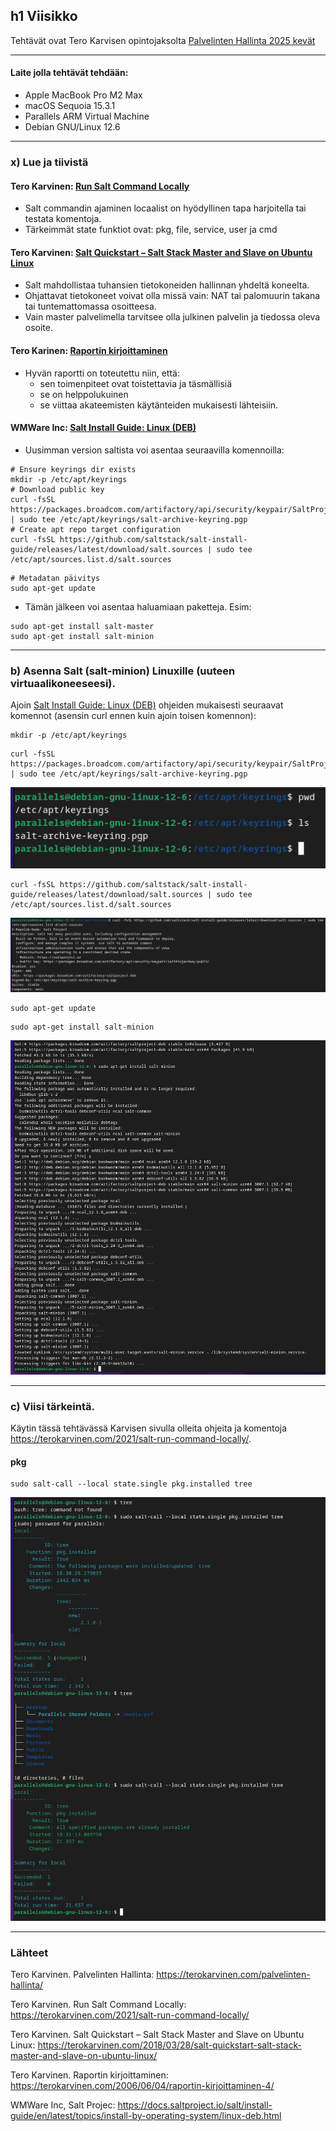 ## h1 Viisikko

Tehtävät ovat Tero Karvisen opintojaksolta [Palvelinten Hallinta 2025 kevät](https://terokarvinen.com/palvelinten-hallinta/)

---

#### Laite jolla tehtävät tehdään:

- Apple MacBook Pro M2 Max
- macOS Sequoia 15.3.1
- Parallels ARM Virtual Machine
- Debian GNU/Linux 12.6

---

### x) Lue ja tiivistä

#### Tero Karvinen: [Run Salt Command Locally](https://terokarvinen.com/2021/salt-run-command-locally/)

- Salt commandin ajaminen locaalist on hyödyllinen tapa harjoitella tai testata komentoja. 
- Tärkeimmät state funktiot ovat: pkg, file, service, user ja cmd

#### Tero Karvinen: [Salt Quickstart – Salt Stack Master and Slave on Ubuntu Linux](https://terokarvinen.com/2018/03/28/salt-quickstart-salt-stack-master-and-slave-on-ubuntu-linux/)

- Salt mahdollistaa tuhansien tietokoneiden hallinnan yhdeltä koneelta. 
- Ohjattavat tietokoneet voivat olla missä vain: NAT tai palomuurin takana tai tuntemattomassa osoitteesa.
- Vain master palvelimella tarvitsee olla julkinen palvelin ja tiedossa oleva osoite.

#### Tero Karinen: [Raportin kirjoittaminen](https://terokarvinen.com/2006/06/04/raportin-kirjoittaminen-4/)

- Hyvän raportti on toteutettu niin, että:
    - sen toimenpiteet ovat toistettavia ja täsmällisiä
    - se on helppolukuinen
    - se viittaa akateemisten käytänteiden mukaisesti lähteisiin.

#### WMWare Inc: [Salt Install Guide: Linux (DEB)](https://docs.saltproject.io/salt/install-guide/en/latest/topics/install-by-operating-system/linux-deb.html)

- Uusimman version saltista voi asentaa seuraavilla komennoilla:

```
# Ensure keyrings dir exists
mkdir -p /etc/apt/keyrings
# Download public key
curl -fsSL https://packages.broadcom.com/artifactory/api/security/keypair/SaltProjectKey/public | sudo tee /etc/apt/keyrings/salt-archive-keyring.pgp
# Create apt repo target configuration
curl -fsSL https://github.com/saltstack/salt-install-guide/releases/latest/download/salt.sources | sudo tee /etc/apt/sources.list.d/salt.sources
```
```
# Metadatan päivitys
sudo apt-get update
```

- Tämän jälkeen voi asentaa haluamiaan paketteja. Esim:

```
sudo apt-get install salt-master
sudo apt-get install salt-minion
```
---

### b) Asenna Salt (salt-minion) Linuxille (uuteen virtuaalikoneeseesi).

Ajoin [Salt Install Guide: Linux (DEB)](https://docs.saltproject.io/salt/install-guide/en/latest/topics/install-by-operating-system/linux-deb.html) ohjeiden mukaisesti seuraavat komennot (asensin curl ennen kuin ajoin toisen komennon):

```
mkdir -p /etc/apt/keyrings
```

```
curl -fsSL https://packages.broadcom.com/artifactory/api/security/keypair/SaltProjectKey/public | sudo tee /etc/apt/keyrings/salt-archive-keyring.pgp
```

![img.png](img.png)

```
curl -fsSL https://github.com/saltstack/salt-install-guide/releases/latest/download/salt.sources | sudo tee /etc/apt/sources.list.d/salt.sources
```

![img_1.png](img_1.png)

```
sudo apt-get update
```

```
sudo apt-get install salt-minion
```

![img_2.png](img_2.png)

---

### c) Viisi tärkeintä. 

Käytin tässä tehtävässä Karvisen sivulla olleita ohjeita ja komentoja https://terokarvinen.com/2021/salt-run-command-locally/.

#### pkg

```
sudo salt-call --local state.single pkg.installed tree
```

![img_3.png](img_3.png)



---

### Lähteet

Tero Karvinen. Palvelinten Hallinta: https://terokarvinen.com/palvelinten-hallinta/

Tero Karvinen. Run Salt Command Locally: https://terokarvinen.com/2021/salt-run-command-locally/

Tero Karvinen. Salt Quickstart – Salt Stack Master and Slave on Ubuntu Linux: https://terokarvinen.com/2018/03/28/salt-quickstart-salt-stack-master-and-slave-on-ubuntu-linux/

Tero Karvinen. Raportin kirjoittaminen: https://terokarvinen.com/2006/06/04/raportin-kirjoittaminen-4/

WMWare Inc, Salt Projec: https://docs.saltproject.io/salt/install-guide/en/latest/topics/install-by-operating-system/linux-deb.html